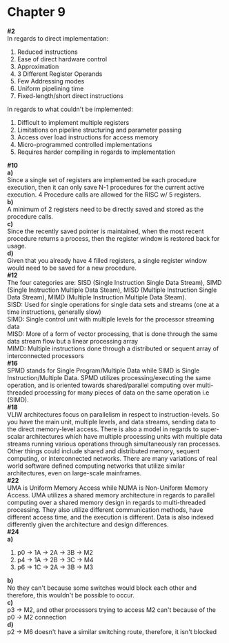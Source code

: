 # Chapter 9
**#2** \
In regards to direct implementation:
1. Reduced instructions
2. Ease of direct hardware control
3. Approximation
4. 3 Different Register Operands
5. Few Addressing modes
6. Uniform pipelining time
7. Fixed-length/short direct instructions

In regards to what couldn't be implemented:
1. Difficult to implement multiple registers
2. Limitations on pipeline structuring and parameter passing
3. Access over load instructions for access memory
4. Micro-programmed controlled implementations
5. Requires harder compiling in regards to implementation

**#10** \
**a)** \
Since a single set of registers are implemented be each procedure execution, then it can only save N-1 procedures for the current active execution. 4 Procedure calls are allowed for the RISC w/ 5 registers. \
**b)** \
A minimum of 2 registers need to be directly saved and stored as the procedure calls. \
**c)** \
Since the recently saved pointer is maintained, when the most recent procedure returns a process, then the register window is restored back for usage. \
**d)** \
Given that you already have 4 filled registers, a single register window would need to be saved for a new procedure. \
**#12** \
The four categories are: SISD (Single Instruction Single Data Stream), SIMD (Single Instruction Multiple Data Steam), MISD (Multiple Instruction Single Data Stream), MIMD (Multiple Instruction Multiple Data Steam). \
SISD: Used for single operations for single data sets and streams (one at a time instructions, generally slow) \
SIMD: Single control unit with multiple levels for the processor streaming data \
MISD: More of a form of vector processing, that is done through the same data stream flow but a linear processing array \
MIMD: Multiple instructions done through a distributed or sequent array of interconnected processors \
**#16** \
SPMD stands for Single Program/Multiple Data while SIMD is Single Instruction/Multiple Data. SPMD utilizes processing/executing the same operation, and is oriented towards shared/parallel computing over multi-threaded processing for many pieces of data on the same operation i.e (SIMD). \
**#18** \
VLIW architectures focus on parallelism in respect to instruction-levels. So you have the main unit, multiple levels, and data streams, sending data to the direct memory-level access. There is also a model in regards to super-scalar architectures which have multiple processing units with multiple data streams running various operations through simultaneously ran processes. Other things could include shared and distributed memory, sequent computing, or interconnected networks. There are many variations of real world software defined computing networks that utilize similar architectures, even on large-scale mainframes. \
**#22** \
UMA is Uniform Memory Access while NUMA is Non-Uniform Memory Access. UMA utilizes a shared memory architecture in regards to parallel computing over a shared memory design in regards to  multi-threaded processing. They also utilize different communication methods, have different access time, and the execution is different. Data is also indexed differently given the architecture and design differences. \
**#24** \
**a)**
1) p0 -> 1A -> 2A -> 3B -> M2
2) p4 -> 1A -> 2B -> 3C -> M4
3) p6 -> 1C -> 2A -> 3B -> M3

**b)** \
No they can't because some switches would block each other and therefore, this wouldn't be possible to occur. \
**c)** \
p3 -> M2, and other processors trying to access M2 can't because of the p0 -> M2 connection \
**d)** \
p2 -> M6 doesn't have a similar switching route, therefore, it isn't blocked
